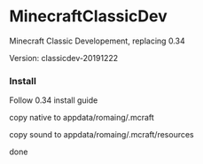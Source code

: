 # MinecraftClassicDev
Minecraft Classic Developement, replacing 0.34

Version: classicdev-20191222

### Install
Follow 0.34 install guide

copy native to appdata/romaing/.mcraft

copy sound to appdata/romaing/.mcraft/resources

done
